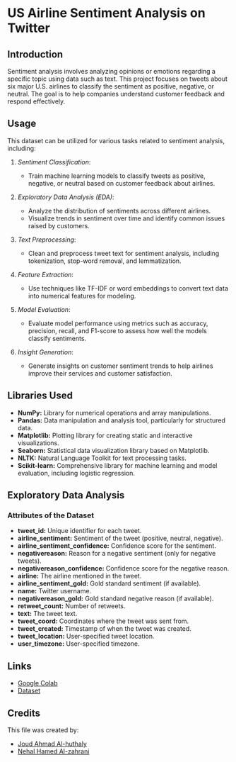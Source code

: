 # US Airline Sentiment Analysis on Twitter

## Introduction
Sentiment analysis involves analyzing opinions or emotions regarding a specific topic using data such as text. This project focuses on tweets about six major U.S. airlines to classify the sentiment as positive, negative, or neutral. The goal is to help companies understand customer feedback and respond effectively.

## Usage

This dataset can be utilized for various tasks related to sentiment analysis, including:

1. *Sentiment Classification*:
   - Train machine learning models to classify tweets as positive, negative, or neutral based on customer feedback about airlines.

2. *Exploratory Data Analysis (EDA)*:
   - Analyze the distribution of sentiments across different airlines.
   - Visualize trends in sentiment over time and identify common issues raised by customers.

3. *Text Preprocessing*:
   - Clean and preprocess tweet text for sentiment analysis, including tokenization, stop-word removal, and lemmatization.

4. *Feature Extraction*:
   - Use techniques like TF-IDF or word embeddings to convert text data into numerical features for modeling.

5. *Model Evaluation*:
   - Evaluate model performance using metrics such as accuracy, precision, recall, and F1-score to assess how well the models classify sentiments.

6. *Insight Generation*:
   - Generate insights on customer sentiment trends to help airlines improve their services and customer satisfaction.
  
## Libraries Used
- **NumPy:** Library for numerical operations and array manipulations.
- **Pandas:** Data manipulation and analysis tool, particularly for structured data.
- **Matplotlib:** Plotting library for creating static and interactive visualizations.
- **Seaborn:** Statistical data visualization library based on Matplotlib.
- **NLTK:** Natural Language Toolkit for text processing tasks.
- **Scikit-learn:** Comprehensive library for machine learning and model evaluation, including logistic regression.


## Exploratory Data Analysis
### Attributes of the Dataset
- **tweet_id:** Unique identifier for each tweet.
- **airline_sentiment:** Sentiment of the tweet (positive, neutral, negative).
- **airline_sentiment_confidence:** Confidence score for the sentiment.
- **negativereason:** Reason for a negative sentiment (only for negative tweets).
- **negativereason_confidence:** Confidence score for the negative reason.
- **airline:** The airline mentioned in the tweet.
- **airline_sentiment_gold:** Gold standard sentiment (if available).
- **name:** Twitter username.
- **negativereason_gold:** Gold standard negative reason (if available).
- **retweet_count:** Number of retweets.
- **text:** The tweet text.
- **tweet_coord:** Coordinates where the tweet was sent from.
- **tweet_created:** Timestamp of when the tweet was created.
- **tweet_location:** User-specified tweet location.
- **user_timezone:** User-specified timezone.

## Links
- [Google Colab](https://colab.research.google.com/drive/1sQQz9XpdPrBy95ffp0YQNt1gvdJe1can?usp=sharing)
- [Dataset](https://www.kaggle.com/datasets/crowdflower/twitter-airline-sentiment)

## Credits

This file was created by:
- [Joud Ahmad Al-huthaly](https://github.com/BYXDATA)
- [Nehal Hamed Al-zahrani](https://github.com/nehal3589)
